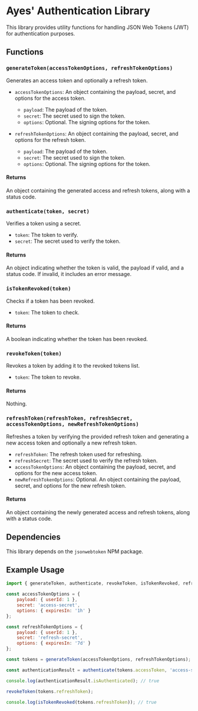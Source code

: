 # Ayes' Authentication Library

This library provides utility functions for handling JSON Web Tokens (JWT) for authentication purposes.

## Functions

### `generateToken(accessTokenOptions, refreshTokenOptions)`

Generates an access token and optionally a refresh token.

- `accessTokenOptions`: An object containing the payload, secret, and options for the access token.
	- `payload`: The payload of the token.
	- `secret`: The secret used to sign the token.
	- `options`: Optional. The signing options for the token.

- `refreshTokenOptions`: An object containing the payload, secret, and options for the refresh token.
	- `payload`: The payload of the token.
	- `secret`: The secret used to sign the token.
	- `options`: Optional. The signing options for the token.

#### Returns

An object containing the generated access and refresh tokens, along with a status code.

### `authenticate(token, secret)`

Verifies a token using a secret.

- `token`: The token to verify.
- `secret`: The secret used to verify the token.

#### Returns

An object indicating whether the token is valid, the payload if valid, and a status code. If invalid, it includes an
error message.

### `isTokenRevoked(token)`

Checks if a token has been revoked.

- `token`: The token to check.

#### Returns

A boolean indicating whether the token has been revoked.

### `revokeToken(token)`

Revokes a token by adding it to the revoked tokens list.

- `token`: The token to revoke.

#### Returns

Nothing.

### `refreshToken(refreshToken, refreshSecret, accessTokenOptions, newRefreshTokenOptions)`

Refreshes a token by verifying the provided refresh token and generating a new access token and optionally a new refresh
token.

- `refreshToken`: The refresh token used for refreshing.
- `refreshSecret`: The secret used to verify the refresh token.
- `accessTokenOptions`: An object containing the payload, secret, and options for the new access token.
- `newRefreshTokenOptions`: Optional. An object containing the payload, secret, and options for the new refresh token.

#### Returns

An object containing the newly generated access and refresh tokens, along with a status code.

## Dependencies

This library depends on the `jsonwebtoken` NPM package.

## Example Usage

```javascript
import { generateToken, authenticate, revokeToken, isTokenRevoked, refreshToken } from 'path-to-library';

const accessTokenOptions = {
    payload: { userId: 1 },
    secret: 'access-secret',
    options: { expiresIn: '1h' }
};

const refreshTokenOptions = {
    payload: { userId: 1 },
    secret: 'refresh-secret',
    options: { expiresIn: '7d' }
};

const tokens = generateToken(accessTokenOptions, refreshTokenOptions);

const authenticationResult = authenticate(tokens.accessToken, 'access-secret');

console.log(authenticationResult.isAuthenticated); // true

revokeToken(tokens.refreshToken);

console.log(isTokenRevoked(tokens.refreshToken)); // true
